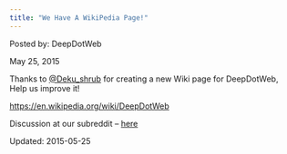 ```yaml
---
title: "We Have A WikiPedia Page!"
---
```


Posted by: DeepDotWeb 

<span>May 25, 2015</span>


<p>Thanks to <a href="https://twitter.com/Deku_shrub" target="_blank">@Deku_shrub</a> for creating a new Wiki page for DeepDotWeb, Help us improve it!</p>
<p><a href="https://en.wikipedia.org/wiki/DeepDotWeb" target="_blank">https://en.wikipedia.org/wiki/DeepDotWeb</a></p>
<p>Discussion at our subreddit &#8211; <a href="http://www.reddit.com/r/DeepDotWeb/comments/3756wy/deepdotweb_wikipedia_page_created/" target="_blank">here</a></p>



Updated: 2015-05-25

